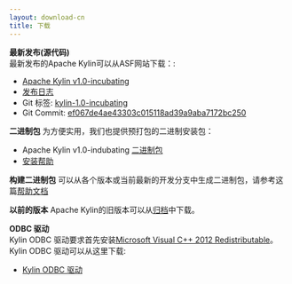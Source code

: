 ```yaml
---
layout: download-cn
title: 下载
---
```


__最新发布(源代码)__  
最新发布的Apache Kylin可以从ASF网站下载：:

* [Apache Kylin v1.0-incubating](http://www.apache.org/dyn/closer.cgi/kylin/apache-kylin-1.0-incubating/)
* [发布日志](http://kylin.apache.org/docs/release_notes.html)
* Git 标签: [kylin-1.0-incubating](https://github.com/apache/kylin/tree/kylin-1.0-incubating)
* Git Commit: [ef067de4ae43303c015118ad39a9aba7172bc250](https://github.com/apache/kylin/commit/ef067de4ae43303c015118ad39a9aba7172bc250)

__二进制包__
为方便实用，我们也提供预打包的二进制安装包：

  * Apache Kylin v1.0-indubating [二进制包](https://dist.apache.org/repos/dist/release/kylin/apache-kylin-1.0-incubating/apache-kylin-1.0-incubating-bin.tar.gz)
  * [安装帮助](http://kylin.apache.org/docs/install)

__构建二进制包__
可以从各个版本或当前最新的开发分支中生成二进制包，请参考这篇[帮助文档](http://kylin.apache.org/docs/howto/howto_package.html)

__以前的版本__
Apache Kylin的旧版本可以从[归档](https://dist.apache.org/repos/dist/release/kylin/)中下载。

__ODBC 驱动__  
Kylin ODBC 驱动要求首先安装[Microsoft Visual C++ 2012 Redistributable]()。 
Kylin ODBC 驱动可以从这里下载:

  * [Kylin ODBC 驱动](http://kylin.apache.org/download/KylinODBCDriver.zip)